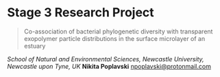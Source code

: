 # Stage 3 Research Project

> Co-association of bacterial phylogenetic diversity with transparent exopolymer particle distributions in the surface 
microlayer of an estuary

*School of Natural and Environmental Sciences, Newcastle University, Newcastle upon Tyne, UK*
**Nikita Poplavski**
<npoplavski@protonmail.com>
